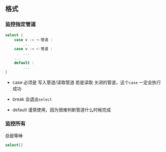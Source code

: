 ##  格式
###   监控指定管道
```go
select {
	case v := <-管道 :
		...
	case v := <-管道 :
		...
	...
	default :
		...
}
```
* case
必须是 写入管道/读取管道
若是读取 关闭的管道，这个`case` 一定会执行成功

* break
会退出`select` 

* default 
谨慎使用，因为很难判断管道什么时候完成



###   监控所有
~~总是等待~~ 
```go
select{}
```
